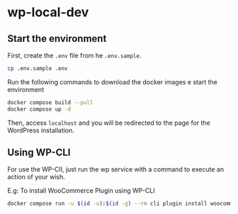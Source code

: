 # wp-local-dev

## Start the environment

First, create the `.env` file from he `.env.sample`.

```sh
cp .env.sample .env
```

Run the following commands to download the docker images e start the environment

```sh
docker compose build --pull
docker compose up -d
```

Then, access `localhost` and you will be redirected to the page for the WordPress installation.

## Using WP-CLI

For use the WP-ClI, just run the wp service with a command to execute an action of your wish.

E.g: To install WooCommerce Plugin using WP-CLI

```sh
docker compose run -u $(id -u):$(id -g) --rm cli plugin install woocommerce
```
